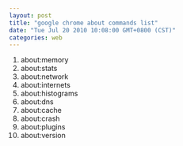 ```yaml
---
layout: post
title: "google chrome about commands list"
date: "Tue Jul 20 2010 10:08:00 GMT+0800 (CST)"
categories: web
---
```


1. about:memory
1. about:stats
1. about:network
1. about:internets
1. about:histograms
1. about:dns
1. about:cache
1. about:crash
1. about:plugins
1. about:version
